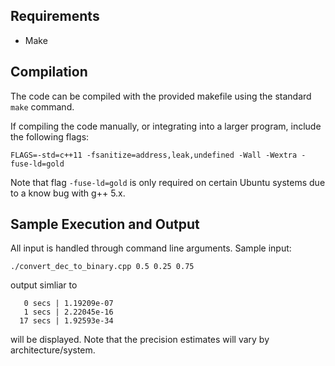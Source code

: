 ## Requirements
* Make

## Compilation
The code can be compiled with the provided makefile using the standard `make` command.

If compiling the code manually, or integrating into a larger program, include the following flags: 
```
FLAGS=-std=c++11 -fsanitize=address,leak,undefined -Wall -Wextra -fuse-ld=gold
```
Note that flag `-fuse-ld=gold` is only required on certain Ubuntu systems due to a know bug with g++ 5.x.
## Sample Execution and Output
All input is handled through command line arguments. Sample input:
```
./convert_dec_to_binary.cpp 0.5 0.25 0.75
```
output simliar to
```
   0 secs | 1.19209e-07
   1 secs | 2.22045e-16
  17 secs | 1.92593e-34
```
will  be displayed. Note that the precision estimates will vary by
architecture/system.
